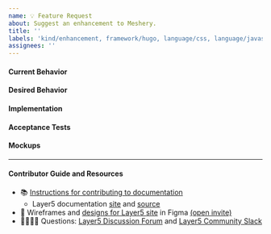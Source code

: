 ```yaml
---
name: 💡 Feature Request
about: Suggest an enhancement to Meshery.
title: ''
labels: 'kind/enhancement, framework/hugo, language/css, language/javascript, language/html, help wanted'
assignees: ''
---
```

#### Current Behavior
<!-- A brief description of what the problem is. (e.g. I need to be able to...) -->

#### Desired Behavior
<!-- A brief description of the enhancement. -->

#### Implementation
<!-- [Optional] Specifics on the approach to fulfilling the feature request. -->

#### Acceptance Tests
<!-- [Optional] Stipulations of functional behavior or non-functional items that must be in-place in order for the issue to be closed. -->

#### Mockups
<!-- [Optional] Any visual diagrams of the desired user interface. -->

---

#### Contributor Guide and Resources
- 📚 [Instructions for contributing to documentation](https://github.com/layer5io/docs/blob/master/CONTRIBUTING.md)
   - Layer5 documentation [site](https://docs.layer5.io) and [source](https://github.com/layer5io/docs/)
- 🎨 Wireframes and [designs for Layer5 site](https://www.figma.com/file/5ZwEkSJwUPitURD59YHMEN/Layer5-Designs) in Figma [(open invite)](https://www.figma.com/team_invite/redeem/qJy1c95qirjgWQODApilR9)
- 🙋🏾🙋🏼 Questions: [Layer5 Discussion Forum](https://discuss.layer5.io) and [Layer5 Community Slack](http://slack.layer5.io)
